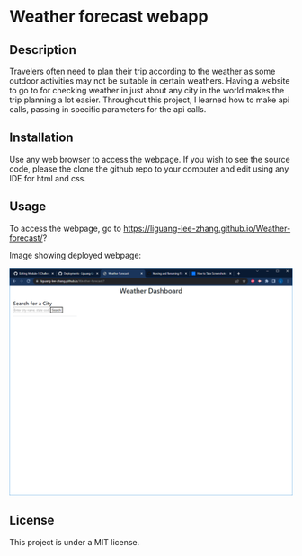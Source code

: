# Weather forecast webapp

## Description

Travelers often need to plan their trip according to the weather as some outdoor activities may not be suitable in certain weathers. Having a website to go to for checking weather in just about any city in the world makes the trip planning a lot easier. Throughout this project, I learned how to make api calls, passing in specific parameters for the api calls.  

## Installation

Use any web browser to access the webpage. If you wish to see the source code, please the clone the github repo to your computer and edit using any IDE for html and css. 

## Usage

To access the webpage, go to https://liguang-lee-zhang.github.io/Weather-forecast/? 

Image showing deployed webpage:


![Alt Deployed webpage](./assets/images/Screenshot.png "Deployed Webpage")



## License

This project is under a MIT license. 


